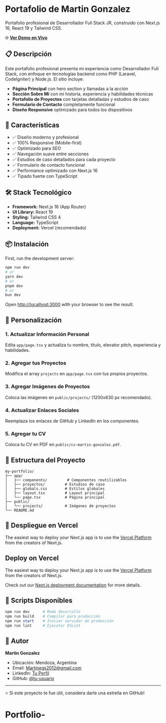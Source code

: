 # Portafolio de Martin Gonzalez

Portafolio profesional de Desarrollador Full Stack JR, construido con Next.js 16, React 19 y Tailwind CSS.

🌐 **[Ver Demo en Vivo](https://tu-dominio.vercel.app)**

## 📋 Descripción

Este portafolio profesional presenta mi experiencia como Desarrollador Full Stack, con enfoque en tecnologías backend como PHP (Laravel, CodeIgniter) y Node.js. El sitio incluye:

- **Página Principal** con hero section y llamadas a la acción
- **Sección Sobre Mí** con mi historia, experiencia y habilidades técnicas
- **Portafolio de Proyectos** con tarjetas detalladas y estudios de caso
- **Formulario de Contacto** completamente funcional
- **Diseño Responsive** optimizado para todos los dispositivos

## 🚀 Características

- ✅ Diseño moderno y profesional
- ✅ 100% Responsive (Mobile-first)
- ✅ Optimizado para SEO
- ✅ Navegación suave entre secciones
- ✅ Estudios de caso detallados para cada proyecto
- ✅ Formulario de contacto funcional
- ✅ Performance optimizado con Next.js 16
- ✅ Tipado fuerte con TypeScript

## 🛠️ Stack Tecnológico

- **Framework:** Next.js 16 (App Router)
- **UI Library:** React 19
- **Styling:** Tailwind CSS 4
- **Language:** TypeScript
- **Deployment:** Vercel (recomendado)

## 📦 Instalación

First, run the development server:

```bash
npm run dev
# or
yarn dev
# or
pnpm dev
# or
bun dev
```

Open [http://localhost:3000](http://localhost:3000) with your browser to see the result.

## 🎨 Personalización

### 1. Actualizar Información Personal
Edita `app/page.tsx` y actualiza tu nombre, título, elevator pitch, experiencia y habilidades.

### 2. Agregar tus Proyectos
Modifica el array `projects` en `app/page.tsx` con tus propios proyectos.

### 3. Agregar Imágenes de Proyectos
Coloca las imágenes en `public/projects/` (1200x630 px recomendado).

### 4. Actualizar Enlaces Sociales
Reemplaza los enlaces de GitHub y LinkedIn en los componentes.

### 5. Agregar tu CV
Coloca tu CV en PDF en `public/cv-martin-gonzalez.pdf`.

## 📱 Estructura del Proyecto

```
my-portfolio/
├── app/
│   ├── components/         # Componentes reutilizables
│   ├── proyectos/         # Estudios de caso
│   ├── globals.css        # Estilos globales
│   ├── layout.tsx         # Layout principal
│   └── page.tsx           # Página principal
├── public/
│   └── projects/          # Imágenes de proyectos
└── README.md
```

## 🚀 Despliegue en Vercel

The easiest way to deploy your Next.js app is to use the [Vercel Platform](https://vercel.com/new?utm_medium=default-template&filter=next.js&utm_source=create-next-app&utm_campaign=create-next-app-readme) from the creators of Next.js.

## Deploy on Vercel

The easiest way to deploy your Next.js app is to use the [Vercel Platform](https://vercel.com/new?utm_medium=default-template&filter=next.js&utm_source=create-next-app&utm_campaign=create-next-app-readme) from the creators of Next.js.

Check out our [Next.js deployment documentation](https://nextjs.org/docs/app/building-your-application/deploying) for more details.

## 📝 Scripts Disponibles

```powershell
npm run dev      # Modo desarrollo
npm run build    # Compilar para producción
npm run start    # Iniciar servidor de producción
npm run lint     # Ejecutar ESLint
```

## 👤 Autor

**Martin Gonzalez**
- Ubicación: Mendoza, Argentina
- Email: Martinegs2012@gmail.com
- LinkedIn: [Tu Perfil](https://linkedin.com/in/tu-perfil)
- GitHub: [@tu-usuario](https://github.com/tu-usuario)

---

⭐ Si este proyecto te fue útil, considera darle una estrella en GitHub!
# Portfolio-
